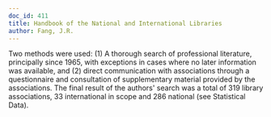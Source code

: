 ```yaml
---
doc_id: 411
title: Handbook of the National and International Libraries
author: Fang, J.R.
---
```


Two methods were used:  (1) A thorough search of professional
literature, principally since 1965, with exceptions in
cases where no later information was available, and (2) direct
communication with associations through a questionnaire and
consultation of supplementary material provided by the associations.
The final result of the authors' search was a total of 319
library associations, 33 international in scope and 286 national
(see Statistical Data).